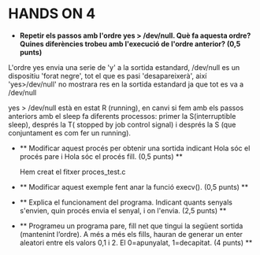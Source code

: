 # HANDS ON 4

- **Repetir els passos amb l'ordre yes > /dev/null. Què fa aquesta ordre? Quines diferències trobeu amb l'execució de l'ordre anterior? (0,5 punts)**

L'ordre yes envia una serie de 'y' a la sortida estandard, /dev/null es un dispositiu 'forat negre', tot el que es pasi 'desapareixerà', així 'yes>/dev/null' no mostrara res en la sortida estandard ja que tot es va a /dev/null

yes > /dev/null està en estat R (running), en canvi si fem amb els passos anteriors amb el sleep fa diferents processos: primer la S(interruptible sleep), després la T( stopped by job control signal) i després la S (que conjuntament es com fer un running).

- ** Modificar aquest procés per obtenir una sortida indicant Hola sóc el procés pare i Hola sóc el procés fill. (0,5 punts) **

    Hem creat el fitxer proces_test.c

- **  Modificar aquest exemple fent anar la funció execv(). (0,5 punts) **



- ** Explica el funcionament del programa. Indicant quants senyals s'envien, quin procés envia el senyal, i on l'envia. (2,5 punts) **



- ** Programeu un programa pare, fill net que tingui la següent sortida (mantenint l’ordre). A més a més els fills, hauran de generar un enter aleatori entre els valors 0,1 i 2. El 0=apunyalat, 1=decapitat.  (4 punts) **


